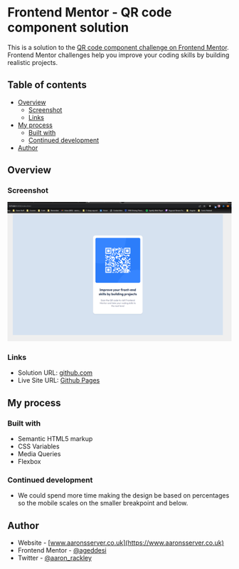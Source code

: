 # Frontend Mentor - QR code component solution

This is a solution to the [QR code component challenge on Frontend Mentor](https://www.frontendmentor.io/challenges/qr-code-component-iux_sIO_H). Frontend Mentor challenges help you improve your coding skills by building realistic projects. 

## Table of contents

- [Overview](#overview)
  - [Screenshot](#screenshot)
  - [Links](#links)
- [My process](#my-process)
  - [Built with](#built-with)
  - [Continued development](#continued-development)
- [Author](#author)

## Overview

### Screenshot

![](./images/screenshot.png)

### Links

- Solution URL: [github.com](https://github.com/ageddesi/fem-qr-code-component)
- Live Site URL: [Github Pages](https://ageddesi.github.io/fem-qr-code-component)

## My process

### Built with

- Semantic HTML5 markup
- CSS Variables
- Media Queries
- Flexbox

### Continued development

- We could spend more time making the design be based on percentages so the mobile scales on the smaller breakpoint and below.

## Author

- Website - [www.aaronsserver.co.uk](https://www.aaronsserver.co.uk)
- Frontend Mentor - [@ageddesi](https://www.frontendmentor.io/profile/ageddesi)
- Twitter - [@aaron_rackley](https://twitter.com/Aaron_Rackley)
